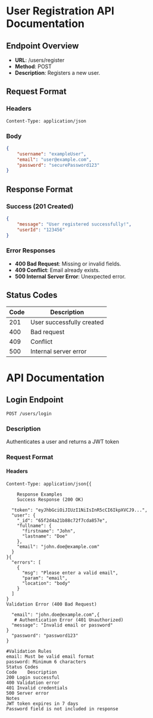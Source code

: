 # User Registration API Documentation

## Endpoint Overview
- **URL**: /users/register
- **Method**: POST
- **Description**: Registers a new user.

## Request Format
### Headers
```http
Content-Type: application/json
```

### Body
```json
{
    "username": "exampleUser",
    "email": "user@example.com",
    "password": "securePassword123"
}
```

## Response Format
### Success (201 Created)
```json
{
    "message": "User registered successfully!",
    "userId": "123456"
}
```

### Error Responses
- **400 Bad Request**: Missing or invalid fields.
- **409 Conflict**: Email already exists.
- **500 Internal Server Error**: Unexpected error.

## Status Codes
| Code | Description              |
|------|--------------------------|
| 201  | User successfully created |
| 400  | Bad request               |
| 409  | Conflict                  |
| 500  | Internal server error     |


# API Documentation

## Login Endpoint
`POST /users/login`

### Description
Authenticates a user and returns a JWT token

### Request Format
#### Headers
```http
Content-Type: application/json{{

    Response Examples
    Success Response (200 OK)

  "token": "eyJhbGciOiJIUzI1NiIsInR5cCI6IkpXVCJ9...",
  "user": {
    "_id": "65f2d4a21b88c72f7cda857e",
    "fullname": {
      "firstname": "John",
      "lastname": "Doe"
    },
    "email": "john.doe@example.com"
  }
}{
  "errors": [
    {
      "msg": "Please enter a valid email",
      "param": "email",
      "location": "body"
    }
  ]
}
Validation Error (400 Bad Request)

  "email": "john.doe@example.com",{
   # Authentication Error (401 Unauthorized)
  "message": "Invalid email or password"
}
  "password": "password123"
}

#Validation Rules
email: Must be valid email format
password: Minimum 6 characters
Status Codes
Code	Description
200	Login successful
400	Validation error
401	Invalid credentials
500	Server error
Notes
JWT token expires in 7 days
Password field is not included in response


